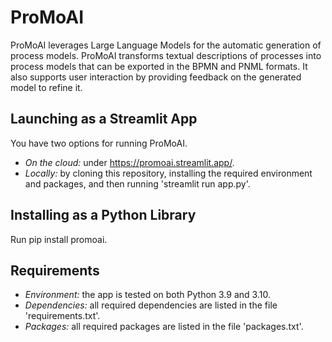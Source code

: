 # ProMoAI
ProMoAI leverages Large Language Models for the automatic generation of process models. ProMoAI transforms textual descriptions of processes into process models that can be exported in the BPMN and PNML formats. It also supports user interaction by providing feedback on the generated model to refine it.

## Launching as a Streamlit App
You have two options for running ProMoAI.
* *On the cloud:* under https://promoai.streamlit.app/.
* *Locally:* by cloning this repository, installing the required environment and packages, and then running 'streamlit run app.py'.

## Installing as a Python Library
Run pip install promoai.

## Requirements

* *Environment:* the app is tested on both Python 3.9 and 3.10.
* *Dependencies:* all required dependencies are listed in the file 'requirements.txt'.
* *Packages:* all required packages are listed in the file 'packages.txt'.
